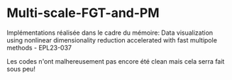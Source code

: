 # Multi-scale-FGT-and-PM
Implémentations réalisée dans le cadre du mémoire: Data visualization using nonlinear dimensionality reduction accelerated with fast multipole methods - EPL23-037

Les codes n'ont malhereusement pas encore été clean mais cela serra fait sous peu!
